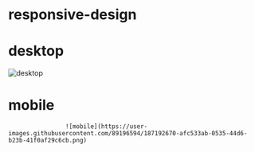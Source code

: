 # responsive-design

# desktop
![desktop](https://user-images.githubusercontent.com/89196594/187192638-43cbd59c-bf3c-4040-8936-9e6a05ce0c30.png)

# mobile
                    ![mobile](https://user-images.githubusercontent.com/89196594/187192670-afc533ab-0535-44d6-b23b-41f0af29c6cb.png)
